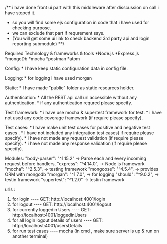 
/** i have done front ui part with this middleware after disscussion on call i have stoped it.
 * so you will find some ejs configuration in code that i have used for checking purpose.
 * we can exclude that part if requrement says.
 * (You will get some ui link to check backend 3rd party api and login reporting submodule)
 **/


Required Technology & frameworks & tools
	*Node.js
	*Express.js
	*mongoDb
	*mocha
	*postman
	*atom
	
Config:
	* I have keep static configuration data in config file.
	
Logging:
	* for logging i have used morgan 
	
Static:
	* I have made "public" folder as static resources holder.	
	
Authentication:
	* All the REST api call url accessible without any authentication.
	* if any authentication requred please specify.
	
Test framework:
	* i have use mocha & supertest framework for test.
	* i have not used any code coverage framework (if require please specify).
	
Test cases:
	* I have make unit test cases for positive and negative test cases .
	* I have not included any integration test cases( if require please specify).
	* i have not made any request validation (if require please specify).
	* i have not made any response validation (if require please specify).

Modules:
	"body-parser": "^1.15.2" -> Parse each and every incoming request before handlers, 
    "express": "^4.14.0",	 -> Node js framework
    "mocha": "^2.5.3",		 -> testing framework
    "mongoose": "^4.5.4",	 -> provides ORM with mongodb
    "morgan": "^1.7.0",		 -> for logging
    "should": "^9.0.2",		 -> testin framework
    "supertest": "^1.2.0"	 -> testin framework
	
urls :
 1. for login  							  ---- GET: http://localhost:4001/login	
 2. for logout 							  ---- GET: http://localhost:4001/logout	 
 3. for currently loggedin Users 		  ---- GET: http://localhost:4001/loggedinUsers
 4.	for all login logout details of users ---- GET: http://localhost:4001/usersDetails
 5. for run test cases					  ---- mocha (in cmd , make sure server is up & run on another terminal)
 